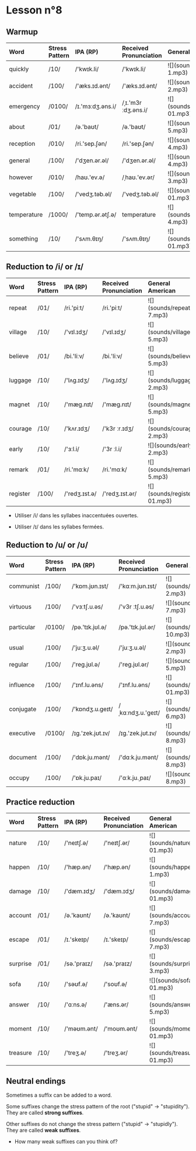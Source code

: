 # Lesson n°8








## Warmup

<table class="table table-striped table-hover table-condensed table-responsive" style="margin-left: auto; margin-right: auto;">
 <thead>
  <tr>
   <th style="text-align:left;"> Word </th>
   <th style="text-align:left;"> Stress Pattern </th>
   <th style="text-align:left;"> IPA (RP) </th>
   <th style="text-align:left;"> Received Pronunciation </th>
   <th style="text-align:left;"> General American </th>
  </tr>
 </thead>
<tbody>
  <tr>
   <td style="text-align:left;"> quickly </td>
   <td style="text-align:left;"> /10/ </td>
   <td style="text-align:left;"> /'kwɪk.li/ </td>
   <td style="text-align:left;"> /'kwɪk.li/ </td>
   <td style="text-align:left;"> ![](sounds/quickly-1.mp3) </td>
  </tr>
  <tr>
   <td style="text-align:left;"> accident </td>
   <td style="text-align:left;"> /100/ </td>
   <td style="text-align:left;"> /'æks.ɪd.ənt/ </td>
   <td style="text-align:left;"> /'æks.ɪd.ənt/ </td>
   <td style="text-align:left;"> ![](sounds/accident-2.mp3) </td>
  </tr>
  <tr>
   <td style="text-align:left;"> emergency </td>
   <td style="text-align:left;"> /0100/ </td>
   <td style="text-align:left;"> /ɪ.'mɜːdʒ.əns.i/ </td>
   <td style="text-align:left;"> /ˌɪ.'m3r ːdʒ.əns.i/ </td>
   <td style="text-align:left;"> ![](sounds/emergency-01.mp3) </td>
  </tr>
  <tr>
   <td style="text-align:left;"> about </td>
   <td style="text-align:left;"> /01/ </td>
   <td style="text-align:left;"> /ə.'baʊt/ </td>
   <td style="text-align:left;"> /ə.'baʊt/ </td>
   <td style="text-align:left;"> ![](sounds/about-5.mp3) </td>
  </tr>
  <tr>
   <td style="text-align:left;"> reception </td>
   <td style="text-align:left;"> /010/ </td>
   <td style="text-align:left;"> /ri.'sep.ʃən/ </td>
   <td style="text-align:left;"> /ri.'sep.ʃən/ </td>
   <td style="text-align:left;"> ![](sounds/reception-4.mp3) </td>
  </tr>
  <tr>
   <td style="text-align:left;"> general </td>
   <td style="text-align:left;"> /100/ </td>
   <td style="text-align:left;"> /'dʒen.ər.əl/ </td>
   <td style="text-align:left;"> /'dʒen.ər.əl/ </td>
   <td style="text-align:left;"> ![](sounds/general-4.mp3) </td>
  </tr>
  <tr>
   <td style="text-align:left;"> however </td>
   <td style="text-align:left;"> /010/ </td>
   <td style="text-align:left;"> /haʊ.'ev.ə/ </td>
   <td style="text-align:left;"> /ˌhaʊ.'ev.ər/ </td>
   <td style="text-align:left;"> ![](sounds/however-3.mp3) </td>
  </tr>
  <tr>
   <td style="text-align:left;"> vegetable </td>
   <td style="text-align:left;"> /100/ </td>
   <td style="text-align:left;"> /'vedʒ.təb.əl/ </td>
   <td style="text-align:left;"> /'vedʒ.təb.əl/ </td>
   <td style="text-align:left;"> ![](sounds/vegetable-01.mp3) </td>
  </tr>
  <tr>
   <td style="text-align:left;"> temperature </td>
   <td style="text-align:left;"> /1000/ </td>
   <td style="text-align:left;"> /'temp.ər.ətʃ.ə/ </td>
   <td style="text-align:left;"> temperature </td>
   <td style="text-align:left;"> ![](sounds/temperature-4.mp3) </td>
  </tr>
  <tr>
   <td style="text-align:left;"> something </td>
   <td style="text-align:left;"> /10/ </td>
   <td style="text-align:left;"> /'sʌm.θɪŋ/ </td>
   <td style="text-align:left;"> /'sʌm.θɪŋ/ </td>
   <td style="text-align:left;"> ![](sounds/something-01.mp3) </td>
  </tr>
</tbody>
</table>

## Reduction to /i/ or /ɪ/

<table class="table table-striped table-hover table-condensed table-responsive" style="margin-left: auto; margin-right: auto;">
 <thead>
  <tr>
   <th style="text-align:left;"> Word </th>
   <th style="text-align:left;"> Stress Pattern </th>
   <th style="text-align:left;"> IPA (RP) </th>
   <th style="text-align:left;"> Received Pronunciation </th>
   <th style="text-align:left;"> General American </th>
  </tr>
 </thead>
<tbody>
  <tr>
   <td style="text-align:left;"> repeat </td>
   <td style="text-align:left;"> /01/ </td>
   <td style="text-align:left;"> /ri.'piːt/ </td>
   <td style="text-align:left;"> /ri.'piːt/ </td>
   <td style="text-align:left;"> ![](sounds/repeat-7.mp3) </td>
  </tr>
  <tr>
   <td style="text-align:left;"> village </td>
   <td style="text-align:left;"> /10/ </td>
   <td style="text-align:left;"> /'vɪl.ɪdʒ/ </td>
   <td style="text-align:left;"> /'vɪl.ɪdʒ/ </td>
   <td style="text-align:left;"> ![](sounds/village-5.mp3) </td>
  </tr>
  <tr>
   <td style="text-align:left;"> believe </td>
   <td style="text-align:left;"> /01/ </td>
   <td style="text-align:left;"> /bi.'liːv/ </td>
   <td style="text-align:left;"> /bi.'liːv/ </td>
   <td style="text-align:left;"> ![](sounds/believe-5.mp3) </td>
  </tr>
  <tr>
   <td style="text-align:left;"> luggage </td>
   <td style="text-align:left;"> /10/ </td>
   <td style="text-align:left;"> /'lʌg.ɪdʒ/ </td>
   <td style="text-align:left;"> /'lʌg.ɪdʒ/ </td>
   <td style="text-align:left;"> ![](sounds/luggage-2.mp3) </td>
  </tr>
  <tr>
   <td style="text-align:left;"> magnet </td>
   <td style="text-align:left;"> /10/ </td>
   <td style="text-align:left;"> /'mæg.nɪt/ </td>
   <td style="text-align:left;"> /'mæg.nɪt/ </td>
   <td style="text-align:left;"> ![](sounds/magnet-5.mp3) </td>
  </tr>
  <tr>
   <td style="text-align:left;"> courage </td>
   <td style="text-align:left;"> /10/ </td>
   <td style="text-align:left;"> /'kʌr.ɪdʒ/ </td>
   <td style="text-align:left;"> /'k3r ːr.ɪdʒ/ </td>
   <td style="text-align:left;"> ![](sounds/courage-2.mp3) </td>
  </tr>
  <tr>
   <td style="text-align:left;"> early </td>
   <td style="text-align:left;"> /10/ </td>
   <td style="text-align:left;"> /'ɜːl.i/ </td>
   <td style="text-align:left;"> /'3r ːl.i/ </td>
   <td style="text-align:left;"> ![](sounds/early-2.mp3) </td>
  </tr>
  <tr>
   <td style="text-align:left;"> remark </td>
   <td style="text-align:left;"> /01/ </td>
   <td style="text-align:left;"> /ri.'mɑːk/ </td>
   <td style="text-align:left;"> /ri.'mɑːk/ </td>
   <td style="text-align:left;"> ![](sounds/remark-5.mp3) </td>
  </tr>
  <tr>
   <td style="text-align:left;"> register </td>
   <td style="text-align:left;"> /100/ </td>
   <td style="text-align:left;"> /'redʒ.ɪst.ə/ </td>
   <td style="text-align:left;"> /'redʒ.ɪst.ər/ </td>
   <td style="text-align:left;"> ![](sounds/register-01.mp3) </td>
  </tr>
</tbody>
</table>

* Utiliser /i/ dans les syllabes inaccentuées ouvertes.

* Utiliser /ɪ/ dans les syllabes fermées.

## Reduction to /u/ or /ʊ/


<table class="table table-striped table-hover table-condensed table-responsive" style="margin-left: auto; margin-right: auto;">
 <thead>
  <tr>
   <th style="text-align:left;"> Word </th>
   <th style="text-align:left;"> Stress Pattern </th>
   <th style="text-align:left;"> IPA (RP) </th>
   <th style="text-align:left;"> Received Pronunciation </th>
   <th style="text-align:left;"> General American </th>
  </tr>
 </thead>
<tbody>
  <tr>
   <td style="text-align:left;"> communist </td>
   <td style="text-align:left;"> /100/ </td>
   <td style="text-align:left;"> /'kɒm.jʊn.ɪst/ </td>
   <td style="text-align:left;"> /'kɑːm.jʊn.ɪst/ </td>
   <td style="text-align:left;"> ![](sounds/communist-2.mp3) </td>
  </tr>
  <tr>
   <td style="text-align:left;"> virtuous </td>
   <td style="text-align:left;"> /100/ </td>
   <td style="text-align:left;"> /'vɜːtʃ.u.əs/ </td>
   <td style="text-align:left;"> /'v3r ːtʃ.u.əs/ </td>
   <td style="text-align:left;"> ![](sounds/virtuous-7.mp3) </td>
  </tr>
  <tr>
   <td style="text-align:left;"> particular </td>
   <td style="text-align:left;"> /0100/ </td>
   <td style="text-align:left;"> /pə.'tɪk.jʊl.ə/ </td>
   <td style="text-align:left;"> /pə.'tɪk.jʊl.ər/ </td>
   <td style="text-align:left;"> ![](sounds/particular-10.mp3) </td>
  </tr>
  <tr>
   <td style="text-align:left;"> usual </td>
   <td style="text-align:left;"> /100/ </td>
   <td style="text-align:left;"> /'juːʒ.u.əl/ </td>
   <td style="text-align:left;"> /'juːʒ.u.əl/ </td>
   <td style="text-align:left;"> ![](sounds/usual-2.mp3) </td>
  </tr>
  <tr>
   <td style="text-align:left;"> regular </td>
   <td style="text-align:left;"> /100/ </td>
   <td style="text-align:left;"> /'reg.jʊl.ə/ </td>
   <td style="text-align:left;"> /'reg.jʊl.ər/ </td>
   <td style="text-align:left;"> ![](sounds/regular-5.mp3) </td>
  </tr>
  <tr>
   <td style="text-align:left;"> influence </td>
   <td style="text-align:left;"> /100/ </td>
   <td style="text-align:left;"> /'ɪnf.lu.əns/ </td>
   <td style="text-align:left;"> /'ɪnf.lu.əns/ </td>
   <td style="text-align:left;"> ![](sounds/influence-01.mp3) </td>
  </tr>
  <tr>
   <td style="text-align:left;"> conjugate </td>
   <td style="text-align:left;"> /100/ </td>
   <td style="text-align:left;"> /'kɒndʒ.u.geɪt/ </td>
   <td style="text-align:left;"> /ˌkɑːndʒ.u.'geɪt/ </td>
   <td style="text-align:left;"> ![](sounds/conjugate-6.mp3) </td>
  </tr>
  <tr>
   <td style="text-align:left;"> executive </td>
   <td style="text-align:left;"> /0100/ </td>
   <td style="text-align:left;"> /ɪg.'zek.jʊt.ɪv/ </td>
   <td style="text-align:left;"> /ɪg.'zek.jʊt.ɪv/ </td>
   <td style="text-align:left;"> ![](sounds/executive-8.mp3) </td>
  </tr>
  <tr>
   <td style="text-align:left;"> document </td>
   <td style="text-align:left;"> /100/ </td>
   <td style="text-align:left;"> /'dɒk.ju.mənt/ </td>
   <td style="text-align:left;"> /'dɑːk.ju.mənt/ </td>
   <td style="text-align:left;"> ![](sounds/document-8.mp3) </td>
  </tr>
  <tr>
   <td style="text-align:left;"> occupy </td>
   <td style="text-align:left;"> /100/ </td>
   <td style="text-align:left;"> /'ɒk.ju.paɪ/ </td>
   <td style="text-align:left;"> /'ɑːk.ju.ˌpaɪ/ </td>
   <td style="text-align:left;"> ![](sounds/occupy-8.mp3) </td>
  </tr>
</tbody>
</table>

## Practice reduction

<table class="table table-striped table-hover table-condensed table-responsive" style="margin-left: auto; margin-right: auto;">
 <thead>
  <tr>
   <th style="text-align:left;"> Word </th>
   <th style="text-align:left;"> Stress Pattern </th>
   <th style="text-align:left;"> IPA (RP) </th>
   <th style="text-align:left;"> Received Pronunciation </th>
   <th style="text-align:left;"> General American </th>
  </tr>
 </thead>
<tbody>
  <tr>
   <td style="text-align:left;"> nature </td>
   <td style="text-align:left;"> /10/ </td>
   <td style="text-align:left;"> /'neɪtʃ.ə/ </td>
   <td style="text-align:left;"> /'neɪtʃ.ər/ </td>
   <td style="text-align:left;"> ![](sounds/nature-01.mp3) </td>
  </tr>
  <tr>
   <td style="text-align:left;"> happen </td>
   <td style="text-align:left;"> /10/ </td>
   <td style="text-align:left;"> /'hæp.ən/ </td>
   <td style="text-align:left;"> /'hæp.ən/ </td>
   <td style="text-align:left;"> ![](sounds/happen-1.mp3) </td>
  </tr>
  <tr>
   <td style="text-align:left;"> damage </td>
   <td style="text-align:left;"> /10/ </td>
   <td style="text-align:left;"> /'dæm.ɪdʒ/ </td>
   <td style="text-align:left;"> /'dæm.ɪdʒ/ </td>
   <td style="text-align:left;"> ![](sounds/damage-01.mp3) </td>
  </tr>
  <tr>
   <td style="text-align:left;"> account </td>
   <td style="text-align:left;"> /01/ </td>
   <td style="text-align:left;"> /ə.'kaʊnt/ </td>
   <td style="text-align:left;"> /ə.'kaʊnt/ </td>
   <td style="text-align:left;"> ![](sounds/account-7.mp3) </td>
  </tr>
  <tr>
   <td style="text-align:left;"> escape </td>
   <td style="text-align:left;"> /01/ </td>
   <td style="text-align:left;"> /ɪ.'skeɪp/ </td>
   <td style="text-align:left;"> /ɪ.'skeɪp/ </td>
   <td style="text-align:left;"> ![](sounds/escape-7.mp3) </td>
  </tr>
  <tr>
   <td style="text-align:left;"> surprise </td>
   <td style="text-align:left;"> /01/ </td>
   <td style="text-align:left;"> /sə.'praɪz/ </td>
   <td style="text-align:left;"> /sə.'praɪz/ </td>
   <td style="text-align:left;"> ![](sounds/surprise-3.mp3) </td>
  </tr>
  <tr>
   <td style="text-align:left;"> sofa </td>
   <td style="text-align:left;"> /10/ </td>
   <td style="text-align:left;"> /'səʊf.ə/ </td>
   <td style="text-align:left;"> /'soʊf.ə/ </td>
   <td style="text-align:left;"> ![](sounds/sofa-01.mp3) </td>
  </tr>
  <tr>
   <td style="text-align:left;"> answer </td>
   <td style="text-align:left;"> /10/ </td>
   <td style="text-align:left;"> /'ɑːns.ə/ </td>
   <td style="text-align:left;"> /'æns.ər/ </td>
   <td style="text-align:left;"> ![](sounds/answer-5.mp3) </td>
  </tr>
  <tr>
   <td style="text-align:left;"> moment </td>
   <td style="text-align:left;"> /10/ </td>
   <td style="text-align:left;"> /'məʊm.ənt/ </td>
   <td style="text-align:left;"> /'moʊm.ənt/ </td>
   <td style="text-align:left;"> ![](sounds/moment-01.mp3) </td>
  </tr>
  <tr>
   <td style="text-align:left;"> treasure </td>
   <td style="text-align:left;"> /10/ </td>
   <td style="text-align:left;"> /'treʒ.ə/ </td>
   <td style="text-align:left;"> /'treʒ.ər/ </td>
   <td style="text-align:left;"> ![](sounds/treasure-01.mp3) </td>
  </tr>
</tbody>
</table>

## Neutral endings

Sometimes a suffix can be added to a word.

Some suffixes change the stress pattern of the root ("stupid"  $\rightarrow$ "stupidity"). They are called **strong suffixes**.

Other suffixes do not change the stress pattern ("stupid" $\rightarrow$ "stupidly"). They are called **weak suffixes**.

* How many weak suffixes can you think of?
